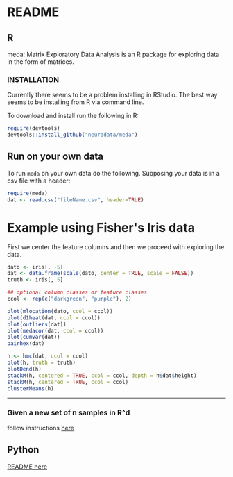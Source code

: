 # README

## R
meda: Matrix Exploratory Data Analysis is an R package for exploring
data in the form of matrices.

### INSTALLATION

Currently there seems to be a problem installing in RStudio.
The best way seems to be installing from R via command line. 

To download and install run the following in R:

```R
require(devtools)
devtools::install_github("neurodata/meda")
```

## Run on your own data
To run `meda` on your own data do the following.
Supposing your data is in a csv file with a header:

```R
require(meda)
dat <- read.csv("fileName.csv", header=TRUE)
```

# Example using Fisher's Iris data

First we center the feature columns and then we proceed with exploring
the data. 

```R
dato <- iris[, -5]
dat <- data.frame(scale(dato, center = TRUE, scale = FALSE))
truth <- iris[, 5]

## optional column classes or feature classes
ccol <- rep(c("darkgreen", "purple"), 2)

plot(mlocation(dato, ccol = ccol))
plot(d1heat(dat, ccol = ccol))
plot(outliers(dat))
plot(medacor(dat, ccol = ccol))
plot(cumvar(dat))
pairhex(dat)

h <- hmc(dat, ccol = ccol)
plot(h, truth = truth)
plotDend(h)
stackM(h, centered = TRUE, ccol = ccol, depth = h$dat$height)
stackM(h, centered = TRUE, ccol = ccol)
clusterMeans(h)
```



----------------

### Given a new set of n samples in R^d

follow instructions [here](https://github.com/neurodata/checklists/blob/master/matrix.md)

## Python 

[README here](python/README.md)


